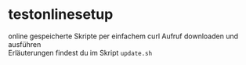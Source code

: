 # testonlinesetup
online gespeicherte Skripte per einfachem curl Aufruf downloaden und ausführen  
Erläuterungen findest du im Skript `update.sh`
